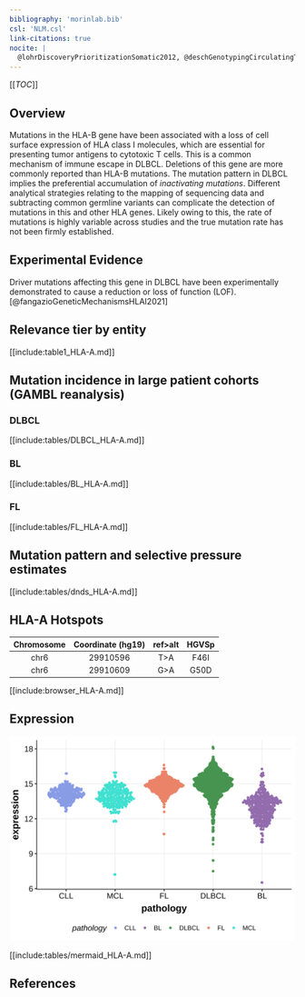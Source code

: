```yaml
---
bibliography: 'morinlab.bib'
csl: 'NLM.csl'
link-citations: true
nocite: |
  @lohrDiscoveryPrioritizationSomatic2012, @deschGenotypingCirculatingTumor2020, 
---
```

[[_TOC_]]

## Overview
Mutations in the HLA-B gene have been associated with a loss of cell surface expression of HLA class I molecules, which are essential for presenting tumor antigens to cytotoxic T cells. This is a common mechanism of immune escape in DLBCL. Deletions of this gene are more commonly reported than HLA-B mutations.
 The mutation pattern in DLBCL implies the preferential accumulation of *inactivating mutations*. Different analytical strategies relating to the mapping of sequencing data and subtracting common germline variants can complicate the detection of mutations in this and other HLA genes. Likely owing to this, the rate of mutations is highly variable across studies and the true mutation rate has not been firmly established. 


## Experimental Evidence

Driver mutations affecting this gene in DLBCL have been experimentally demonstrated to cause a reduction or loss of function (LOF).[@fangazioGeneticMechanismsHLAI2021]

## Relevance tier by entity

[[include:table1_HLA-A.md]]

## Mutation incidence in large patient cohorts (GAMBL reanalysis)

### DLBCL
[[include:tables/DLBCL_HLA-A.md]]

### BL
[[include:tables/BL_HLA-A.md]]

### FL
[[include:tables/FL_HLA-A.md]]

## Mutation pattern and selective pressure estimates

[[include:tables/dnds_HLA-A.md]]


## HLA-A Hotspots

| Chromosome |Coordinate (hg19) | ref>alt | HGVSp | 
 | :---:| :---: | :--: | :---: |
| chr6 | 29910596 | T>A | F46I |
| chr6 | 29910609 | G>A | G50D |

[[include:browser_HLA-A.md]]

## Expression
![](images/gene_expression/HLA-A_by_pathology.svg)
<!-- ORIGIN: deschGenotypingCirculatingTumor2020 -->
<!-- BL: 2 -->
<!-- PMBL: deschGenotypingCirculatingTumor2020 -->

[[include:tables/mermaid_HLA-A.md]]

## References


